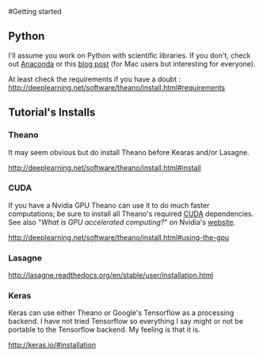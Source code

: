 #Getting started

## Python

I'll assume you work on Python with scientific libraries. If you don't, check out  [Anaconda](https://www.continuum.io/downloads) or this [blog post](https://joernhees.de/blog/2014/02/25/scientific-python-on-mac-os-x-10-9-with-homebrew/) (for Mac users but interesting for everyone).

At least check the requirements if you have a doubt : <http://deeplearning.net/software/theano/install.html#requirements>

## Tutorial's Installs


### Theano
It may seem obvious but do install Theano before Kearas and/or Lasagne.

<http://deeplearning.net/software/theano/install.html#install>

### CUDA
If you have a Nvidia GPU Theano can use it to do much faster computations; be sure to install all Theano's required [CUDA](http://www.nvidia.fr/object/cuda-parallel-computing-fr.html) dependencies. See also "*What is GPU accelerated computing?*" on Nvidia's [website](http://www.nvidia.com/object/what-is-gpu-computing.html).

<http://deeplearning.net/software/theano/install.html#using-the-gpu>


### Lasagne
<http://lasagne.readthedocs.org/en/stable/user/installation.html>

### Keras
Keras can use either Theano or Google's Tensorflow as a processing backend. I have not tried Tensorflow so everything I say might or not be portable to the Tensorflow backend. My feeling is that it is. 

<http://keras.io/#installation>  

